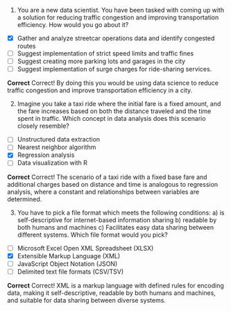 1. You are a new data scientist. You have been tasked with coming up with a solution for reducing traffic congestion and improving transportation efficiency. How would you go about it?

- [x] Gather and analyze streetcar operations data and identify congested routes
- [ ] Suggest implementation of strict speed limits and traffic fines
- [ ] Suggest creating more parking lots and garages in the city
- [ ] Suggest implementation of surge charges for ride-sharing services.

**Correct**
Correct! By doing this you would be using data science to reduce traffic congestion and improve transportation efficiency in a city.

2. Imagine you take a taxi ride where the initial fare is a fixed amount, and the fare increases based on both the distance traveled and the time spent in traffic. Which concept in data analysis does this scenario closely resemble?

- [ ] Unstructured data extraction
- [ ] Nearest neighbor algorithm
- [x] Regression analysis
- [ ] Data visualization with R

**Correct**
Correct! The scenario of a taxi ride with a fixed base fare and additional charges based on distance and time is analogous to regression analysis, where a constant and relationships between variables are determined.

3. You have to pick a file format which meets the following conditions: a) is self-descriptive for internet-based information sharing b) readable by both humans and machines c) Facilitates easy data sharing between different systems. Which file format would you pick?

- [ ] Microsoft Excel Open XML Spreadsheet (XLSX)
- [x] Extensible Markup Language (XML)
- [ ] JavaScript Object Notation (JSON)
- [ ] Delimited text file formats (CSV/TSV)

**Correct**
Correct! XML is a markup language with defined rules for encoding data, making it self-descriptive, readable by both humans and machines, and suitable for data sharing between diverse systems.